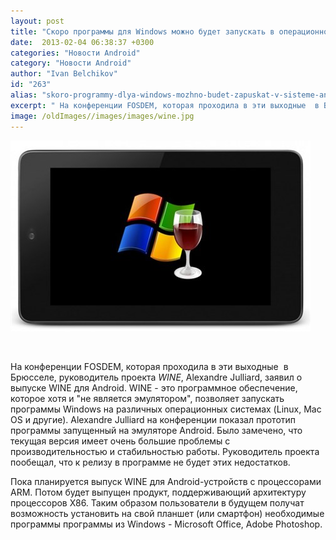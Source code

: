 ```yaml
---
layout: post
title: "Скоро программы для Windows можно будет запускать в операционной системе Android"
date:  2013-02-04 06:38:37 +0300
categories: "Новости Android"
category: "Новости Android"
author: "Ivan Belchikov"
id: "263"
alias: "skoro-programmy-dlya-windows-mozhno-budet-zapuskat-v-sisteme-android"
excerpt: " На конференции FOSDEM, которая проходила в эти выходные  в Брюсселе, руководитель проекта <em>WINE</em>, Alexandre Julliard, заявил о выпуске WINE для Android. WINE - это программное обеспечение, которое хотя и не является эмулятором, позволяет запускать программы Windows на различных операционных системах (Linux, Mac OS и другие). Alexandre Julliard на конференции показал прототип программы запущенный на эмуляторе Android. Было замечено, что текущая версия имеет очень большие проблемы с производительностью и стабильностью работы. Руководитель проекта"
image: /oldImages//images/images/wine.jpg
---
```

<img  src="/oldImages/images/images/wine.jpg" alt="Wine" >

 

На конференции FOSDEM, которая проходила в эти выходные  в Брюсселе, руководитель проекта <em>WINE</em>, Alexandre Julliard, заявил о выпуске WINE для Android. WINE - это программное обеспечение, которое хотя и "не является эмулятором", позволяет запускать программы Windows на различных операционных системах (Linux, Mac OS и другие). Alexandre Julliard на конференции показал прототип программы запущенный на эмуляторе Android. Было замечено, что текущая версия имеет очень большие проблемы с производительностью и стабильностью работы. Руководитель проекта пообещал, что к релизу в программе не будет этих недостатков.
 

Пока планируется выпуск WINE для Android-устройств с процессорами ARM. Потом будет выпущен продукт, поддерживающий архитектуру процессоров X86. Таким образом пользователи в будущем получат возможность установить на свой планшет (или смартфон) необходимые программы программы из Windows - Microsoft Office, Adobe Photoshop.

 
